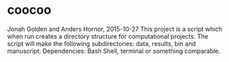 # coocoo
Jonah Golden and Anders Hornor, 2015-10-27
This project is a script which when run creates a directory structure for computational projects.
The script will make the following subdirectories: data, results, bin and manuscript.
Dependencies: Bash Shell, terminal or something comparable.
